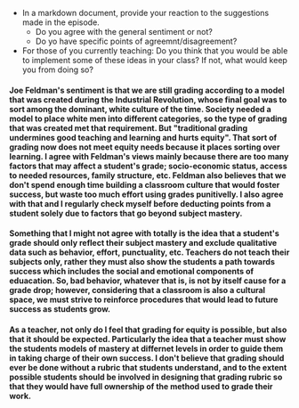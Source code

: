 
  * In a markdown document, provide your reaction to the suggestions made in the episode.
    - Do you agree with the general sentiment or not?
    - Do yo have specific points of agreemnt/disagreement?
  * For those of you currently teaching: Do you think that you would be able to implement some of these ideas in your class? If not, what would keep you from doing so?         
#### Joe Feldman's sentiment is that we are still grading according to a model that was created during the Industrial Revolution, whose final goal was to sort among the dominant, white culture of the time. Society needed a model to place white men into different categories, so the type of grading that was created met that requirement. But "traditional grading undermines good teaching and learning and hurts equity". That sort of grading now does not meet equity needs because it places sorting over learning. I agree with Feldman's views mainly because there are too many factors that may affect a student's grade; socio-economic status, access to needed resources, family structure, etc. Feldman also believes that we don't spend enough time building a classroom culture that would foster success, but waste too much effort using grades punitivelly. I also agree with that and I regularly check myself before deducting points from a student solely due to factors that go beyond subject mastery.

#### Something that I might not agree with totally is the idea that a student's grade should only reflect their subject mastery and exclude qualitative data such as behavior, effort, punctuality, etc. Teachers do not teach their subjects only, rather they must also show the students a path towards success which includes the social and emotional components of eduacation. So, bad behavior, whatever that is, is not by itself cause for a grade drop; however, considering that a classroom is also a cultural space, we must strive to reinforce procedures that would lead to future success as students grow. 

#### As a teacher, not only do I feel that grading for equity is possible, but also that it should be expected. Particularly the idea that a teacher must show the students models of mastery at differnet levels in order to guide them in taking charge of their own success. I don't believe that grading should ever be done without a rubric that students understand, and to the extent possible students should be involved in designing that grading rubric so that they would have full ownership of the method used to grade their work.
